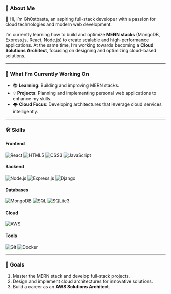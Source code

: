 ### 🌟 About Me  
👋 Hi, I’m Gh0stbasta, an aspiring full-stack developer with a passion for cloud technologies and modern web development.  

I’m currently learning how to build and optimize **MERN stacks** (MongoDB, Express.js, React, Node.js) to create scalable and high-performance applications. At the same time, I’m working towards becoming a **Cloud Solutions Architect**, focusing on designing and optimizing cloud-based solutions.  

---

### 🚀 What I’m Currently Working On  
- 📚 **Learning**: Building and improving MERN stacks.  
- 💡 **Projects**: Planning and implementing personal web applications to enhance my skills.  
- 🌩️ **Cloud Focus**: Developing architectures that leverage cloud services intelligently.  

---

### 🛠️ Skills  

#### Frontend  
<div>
  <img src="https://img.shields.io/badge/-React-61DAFB?logo=react&logoColor=white&style=flat-square" alt="React" />
  <img src="https://img.shields.io/badge/-HTML5-E34F26?logo=html5&logoColor=white&style=flat-square" alt="HTML5" />
  <img src="https://img.shields.io/badge/-CSS3-1572B6?logo=css3&logoColor=white&style=flat-square" alt="CSS3" />
  <img src="https://img.shields.io/badge/-JavaScript-F7DF1E?logo=javascript&logoColor=black&style=flat-square" alt="JavaScript" />
</div>  

#### Backend  
<div>
  <img src="https://img.shields.io/badge/-Node.js-339933?logo=node.js&logoColor=white&style=flat-square" alt="Node.js" />
  <img src="https://img.shields.io/badge/-Express.js-000000?logo=express&logoColor=white&style=flat-square" alt="Express.js" />
  <img src="https://img.shields.io/badge/-Django-092E20?logo=django&logoColor=white&style=flat-square" alt="Django" />
</div>  


#### Databases  
<div>
  <img src="https://img.shields.io/badge/-MongoDB-47A248?logo=mongodb&logoColor=white&style=flat-square" alt="MongoDB" />
  <img src="https://img.shields.io/badge/-SQL-4479A1?logo=mysql&logoColor=white&style=flat-square" alt="SQL" />
  <img src="https://img.shields.io/badge/-SQLite3-003B57?logo=sqlite&logoColor=white&style=flat-square" alt="SQLite3" />
</div>  

#### Cloud  
<div>
  <img src="https://img.shields.io/badge/-AWS-232F3E?logo=amazon-aws&logoColor=white&style=flat-square" alt="AWS" />
</div>  

#### Tools  
<div>
  <img src="https://img.shields.io/badge/-Git-F05032?logo=git&logoColor=white&style=flat-square" alt="Git" />
  <img src="https://img.shields.io/badge/-Docker-2496ED?logo=docker&logoColor=white&style=flat-square" alt="Docker" />
</div>

---

### 🎯 Goals  
1. Master the MERN stack and develop full-stack projects.  
2. Design and implement cloud architectures for innovative solutions.  
3. Build a career as an **AWS Solutions Architect**.  

